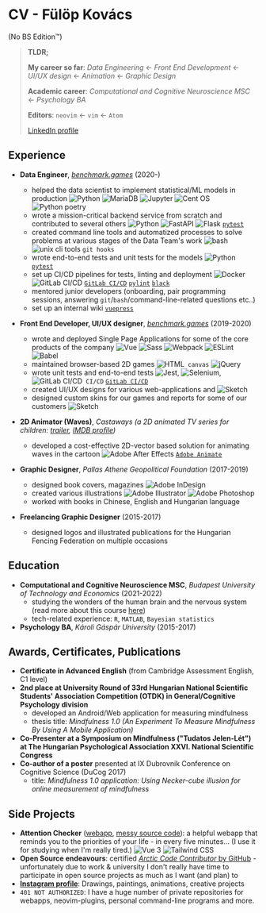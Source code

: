 # CV - Fülöp Kovács

(No BS Edition&trade;)

> **TLDR;**
>
> **My career so far**: _Data Engineering_ ← _Front End Development_ ← _UI/UX design_ ← _Animation_ ← _Graphic Design_
>
> **Academic career**: _Computational and Cognitive Neuroscience MSC_ ← _Psychology BA_
>
> **Editors**: `neovim` ← `vim` &larr; `Atom`
>
> [LinkedIn profile](https://www.linkedin.com/in/fulop-kovacs/)

## Experience

- **Data Engineer**, [_benchmark.games_](https://www.benchmark.games/) (2020-)

  - helped the data scientist to implement statistical/ML models in production ![Python](https://img.shields.io/badge/Python-3776AB?style=for-the-badge&logo=python&logoColor=white) ![MariaDB](https://img.shields.io/badge/MariaDB-003545?style=for-the-badge&logo=mariadb&logoColor=white) ![Jupyter](https://img.shields.io/badge/Jupyter-F37626.svg?&style=for-the-badge&logo=Jupyter&logoColor=white) ![Cent OS](https://img.shields.io/badge/Cent%20OS-262577?style=for-the-badge&logo=CentOS&logoColor=white) ![`Python poetry`](https://python-poetry.org/)
  - wrote a mission-critical backend service from scratch and contributed to several others ![Python](https://img.shields.io/badge/Python-3776AB?style=for-the-badge&logo=python&logoColor=white) ![FastAPI](https://img.shields.io/badge/fastapi-109989?style=for-the-badge&logo=FASTAPI&logoColor=white) ![Flask](https://img.shields.io/badge/Flask-000000?style=for-the-badge&logo=flask&logoColor=white) [`pytest`](https://docs.pytest.org/en/6.2.x/)
  - created command line tools and automatized processes to solve problems at various stages of the Data Team's work ![bash](https://img.shields.io/badge/GNU%20Bash-4EAA25?style=for-the-badge&logo=GNU%20Bash&logoColor=white) ![unix cli tools](https://img.shields.io/badge/Shell_Script-121011?style=for-the-badge&logo=gnu-bash&logoColor=white) `git hooks`
  - wrote end-to-end tests and unit tests for the models ![Python](https://img.shields.io/badge/Python-3776AB?style=for-the-badge&logo=python&logoColor=white) [`pytest`](https://docs.pytest.org/en/6.2.x/)
  - set up CI/CD pipelines for tests, linting and deployment ![Docker](https://img.shields.io/badge/Docker-2CA5E0?style=for-the-badge&logo=docker&logoColor=white) ![GitLab CI/CD](https://img.shields.io/badge/GitLab-330F63?style=for-the-badge&logo=gitlab&logoColor=white) [`GitLab CI/CD`](https://docs.gitlab.com/ee/ci/) [`pylint`](https://pylint.org/) [`black`](https://github.com/psf/black)
  - mentored junior developers (onboarding, pair programming sessions, answering `git`/`bash`/command-line-related questions etc..)
  - set up an internal wiki [`vuepress`](https://vuepress.vuejs.org/)

- **Front End Developer, UI/UX designer**, [_benchmark.games_](https://www.benchmark.games/) (2019-2020)

  - wrote and deployed Single Page Applications for some of the core products of the company ![Vue](https://img.shields.io/badge/Vue.js-35495E?style=for-the-badge&logo=vuedotjs&logoColor=4FC08D) ![Sass](https://img.shields.io/badge/Sass-CC6699?style=for-the-badge&logo=sass&logoColor=white) ![Webpack](https://img.shields.io/badge/Webpack-8DD6F9?style=for-the-badge&logo=Webpack&logoColor=white) ![ESLint](https://img.shields.io/badge/eslint-3A33D1?style=for-the-badge&logo=eslint&logoColor=white) ![Babel](https://img.shields.io/badge/Babel-F9DC3E?style=for-the-badge&logo=babel&logoColor=white)
  - maintained browser-based 2D games ![HTML](https://img.shields.io/badge/HTML5-E34F26?style=for-the-badge&logo=html5&logoColor=white)` canvas` ![jQuery](https://img.shields.io/badge/jQuery-0769AD?style=for-the-badge&logo=jquery&logoColor=white)
  - wrote unit tests and end-to-end tests ![Jest](https://img.shields.io/badge/Jest-C21325?style=for-the-badge&logo=jest&logoColor=white), ![Selenium](https://img.shields.io/badge/Selenium-43B02A?style=for-the-badge&logo=Selenium&logoColor=white), ![GitLab CI/CD](https://img.shields.io/badge/GitLab-330F63?style=for-the-badge&logo=gitlab&logoColor=white)` CI/CD` [`GitLab CI/CD`](https://docs.gitlab.com/ee/ci/)
  - created UI/UX designs for various web-applications and ![Sketch](https://img.shields.io/badge/Sketch-FFB387?style=for-the-badge&logo=sketch&logoColor=black)
  - designed custom skins for our games and reports for some of our customers ![Sketch](https://img.shields.io/badge/Sketch-FFB387?style=for-the-badge&logo=sketch&logoColor=black)

- **2D Animator (Waves)**, _Castaways (a 2D animated TV series for children: [trailer](https://www.youtube.com/watch?v=KAigE9QSL0s), [IMDB profile](https://www.imdb.com/title/tt6451356))_

  - developed a cost-effective 2D-vector based solution for animating waves in the cartoon ![Adobe After Effects](https://img.shields.io/badge/Adobe-After%20Effects-CF96FD?style=for-the-badge&logo=Adobe-After-Effects&labelColor=393665&logoWidth=15) [`Adobe Animate`](https://www.adobe.com/products/animate.html)

- **Graphic Designer**, _Pallas Athene Geopolitical Foundation_ (2017-2019)

  - designed book covers, magazines ![Adobe InDesign](https://img.shields.io/badge/Adobe%20InDesign-FF3366?style=for-the-badge&logo=Adobe%20InDesign&logoColor=white)
  - created various illustrations ![Adobe Illustrator](https://img.shields.io/badge/Adobe%20Illustrator-FF9A00?style=for-the-badge&logo=adobe%20illustrator&logoColor=white) ![Adobe Photoshop](https://img.shields.io/badge/Adobe-Photoshop-31A8FF?style=for-the-badge&logo=Adobe-Photoshop&labelColor=0a446b&logoWidth=15)
  - worked with books in Chinese, English and Hungarian language

- **Freelancing Graphic Designer** (2015-2017)

  - designed logos and illustrated publications for the Hungarian Fencing Federation on multiple occasions

## Education

- **Computational and Cognitive Neuroscience MSC**, _Budapest University of Technology and Economics_ (2021-2022)
  - studying the wonders of the human brain and the nervous system (read more about this course [here](http://www.cogsci.bme.hu/~ktkuser/master_CogSci_eng/))
  - tech-related experience: `R`, `MATLAB`, `Bayesian statistics`
- **Psychology BA**, _Károli Gáspár University_ (2015-2017)

## Awards, Certificates, Publications

- **Certificate in Advanced English** (from Cambridge Assessment English, C1 level)
- **2nd place at University Round of 33rd Hungarian National Scientific Students' Association Competition (OTDK) in General/Cognitive Psychology division**
  - developed an Android/Web application for measuring mindfulness
  - thesis title: _Mindfulness 1.0 (An Experiment To Measure Mindfulness By Using A Mobile Application)_
- **Co-Presenter at a Symposium on Mindfulness ("Tudatos Jelen-Lét") at The Hungarian Psychological Association XXVI. National Scientific Congress**
- **Co-author of a poster** presented at IX Dubrovnik Conference on Cognitive Science (DuCog 2017)
  - title: _Mindfulness 1.0 application: Using Necker-cube illusion for online measurement of mindfulness_

## Side Projects

- **Attention Checker** ([webapp](https://fulopkovacs.gitlab.io/attention-check/), [messy source code](https://gitlab.com/fulopkovacs/attention-check)): a helpful webapp that reminds you to the priorities of your life - in every five minutes... (I use it for studying when I'm really tired.) ![Vue 3](https://img.shields.io/badge/Vue.js-35495E?style=for-the-badge&logo=vuedotjs&logoColor=4FC08D) ![Tailwind CSS](https://img.shields.io/badge/Tailwind_CSS-38B2AC?style=for-the-badge&logo=tailwind-css&logoColor=white)
- **Open Source endeavours**: certified [_Arctic Code Contributor_ by GitHub](https://github.com/fulopkovacs) - unfortunately due to work & university I don't really have time to participate in open source projects as much as I want (and plan) to
- [**Instagram profile**](https://www.instagram.com/fulopkovacs/): Drawings, paintings, animations, creative projects
- `401 NOT AUTHORIZED`: I have a huge number of private repositories for webapps, neovim-plugins, personal command-line programs and more.
